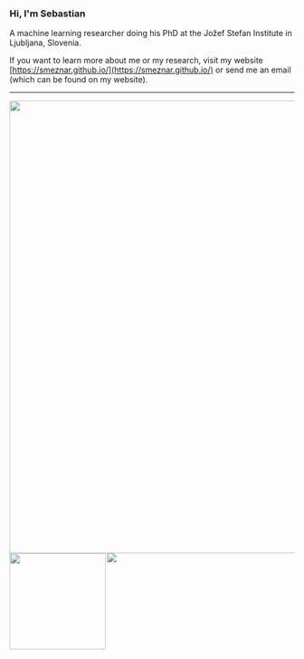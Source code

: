 ### Hi, I'm Sebastian

A machine learning researcher doing his PhD at the Jožef Stefan Institute in Ljubljana, Slovenia. 


If you want to learn more about me or my research, visit my website [https://smeznar.github.io/](https://smeznar.github.io/) or send me an email (which can be found on my website).




---
<div>
  <a href="https://github.com/ryo-ma/github-profile-trophy">
    <img width=800 src="https://github-profile-trophy.vercel.app/?username=smeznar&column=8&theme=onedark&no-frame=false"/>
  </a>
</div>
<div>
  <img height="170" align="left" src="https://github-readme-stats.vercel.app/api?username=smeznar&count_private=true&include_all_commits=true" />
  <img src="https://github-readme-stats.vercel.app/api/top-langs/?username=smeznar&layout=compact" />
</div>

<!--
**smeznar/smeznar** is a ✨ _special_ ✨ repository because its `README.md` (this file) appears on your GitHub profile.

Here are some ideas to get you started:

- 🔭 I’m currently working on ...
- 🌱 I’m currently learning ...
- 👯 I’m looking to collaborate on ...
- 🤔 I’m looking for help with ...
- 💬 Ask me about ...
- 📫 How to reach me: ...
- 😄 Pronouns: ...
- ⚡ Fun fact: ...
-->
